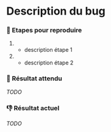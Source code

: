 # Description du bug

### :repeat: Etapes pour reproduire

1. - description étape 1
2. - description étape 2

### :dart: Résultat attendu

*TODO*


### :-1: Résultat actuel

*TODO*